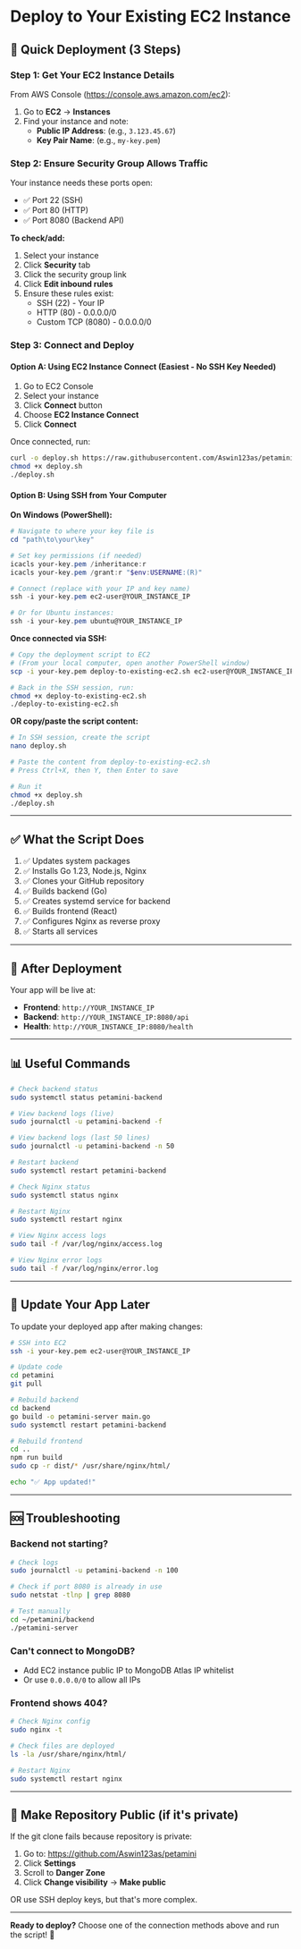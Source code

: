 # Deploy to Your Existing EC2 Instance

## 🚀 Quick Deployment (3 Steps)

### Step 1: Get Your EC2 Instance Details

From AWS Console (https://console.aws.amazon.com/ec2):

1. Go to **EC2** → **Instances**
2. Find your instance and note:
   - **Public IP Address**: (e.g., `3.123.45.67`)
   - **Key Pair Name**: (e.g., `my-key.pem`)

### Step 2: Ensure Security Group Allows Traffic

Your instance needs these ports open:

- ✅ Port 22 (SSH)
- ✅ Port 80 (HTTP)
- ✅ Port 8080 (Backend API)

**To check/add:**

1. Select your instance
2. Click **Security** tab
3. Click the security group link
4. Click **Edit inbound rules**
5. Ensure these rules exist:
   - SSH (22) - Your IP
   - HTTP (80) - 0.0.0.0/0
   - Custom TCP (8080) - 0.0.0.0/0

### Step 3: Connect and Deploy

#### Option A: Using EC2 Instance Connect (Easiest - No SSH Key Needed)

1. Go to EC2 Console
2. Select your instance
3. Click **Connect** button
4. Choose **EC2 Instance Connect**
5. Click **Connect**

Once connected, run:

```bash
curl -o deploy.sh https://raw.githubusercontent.com/Aswin123as/petamini/main/deploy-to-existing-ec2.sh
chmod +x deploy.sh
./deploy.sh
```

#### Option B: Using SSH from Your Computer

**On Windows (PowerShell):**

```powershell
# Navigate to where your key file is
cd "path\to\your\key"

# Set key permissions (if needed)
icacls your-key.pem /inheritance:r
icacls your-key.pem /grant:r "$env:USERNAME:(R)"

# Connect (replace with your IP and key name)
ssh -i your-key.pem ec2-user@YOUR_INSTANCE_IP

# Or for Ubuntu instances:
ssh -i your-key.pem ubuntu@YOUR_INSTANCE_IP
```

**Once connected via SSH:**

```bash
# Copy the deployment script to EC2
# (From your local computer, open another PowerShell window)
scp -i your-key.pem deploy-to-existing-ec2.sh ec2-user@YOUR_INSTANCE_IP:~/

# Back in the SSH session, run:
chmod +x deploy-to-existing-ec2.sh
./deploy-to-existing-ec2.sh
```

**OR copy/paste the script content:**

```bash
# In SSH session, create the script
nano deploy.sh

# Paste the content from deploy-to-existing-ec2.sh
# Press Ctrl+X, then Y, then Enter to save

# Run it
chmod +x deploy.sh
./deploy.sh
```

---

## ✅ What the Script Does

1. ✅ Updates system packages
2. ✅ Installs Go 1.23, Node.js, Nginx
3. ✅ Clones your GitHub repository
4. ✅ Builds backend (Go)
5. ✅ Creates systemd service for backend
6. ✅ Builds frontend (React)
7. ✅ Configures Nginx as reverse proxy
8. ✅ Starts all services

---

## 🎉 After Deployment

Your app will be live at:

- **Frontend**: `http://YOUR_INSTANCE_IP`
- **Backend**: `http://YOUR_INSTANCE_IP:8080/api`
- **Health**: `http://YOUR_INSTANCE_IP:8080/health`

---

## 📊 Useful Commands

```bash
# Check backend status
sudo systemctl status petamini-backend

# View backend logs (live)
sudo journalctl -u petamini-backend -f

# View backend logs (last 50 lines)
sudo journalctl -u petamini-backend -n 50

# Restart backend
sudo systemctl restart petamini-backend

# Check Nginx status
sudo systemctl status nginx

# Restart Nginx
sudo systemctl restart nginx

# View Nginx access logs
sudo tail -f /var/log/nginx/access.log

# View Nginx error logs
sudo tail -f /var/log/nginx/error.log
```

---

## 🔄 Update Your App Later

To update your deployed app after making changes:

```bash
# SSH into EC2
ssh -i your-key.pem ec2-user@YOUR_INSTANCE_IP

# Update code
cd petamini
git pull

# Rebuild backend
cd backend
go build -o petamini-server main.go
sudo systemctl restart petamini-backend

# Rebuild frontend
cd ..
npm run build
sudo cp -r dist/* /usr/share/nginx/html/

echo "✅ App updated!"
```

---

## 🆘 Troubleshooting

### Backend not starting?

```bash
# Check logs
sudo journalctl -u petamini-backend -n 100

# Check if port 8080 is already in use
sudo netstat -tlnp | grep 8080

# Test manually
cd ~/petamini/backend
./petamini-server
```

### Can't connect to MongoDB?

- Add EC2 instance public IP to MongoDB Atlas IP whitelist
- Or use `0.0.0.0/0` to allow all IPs

### Frontend shows 404?

```bash
# Check Nginx config
sudo nginx -t

# Check files are deployed
ls -la /usr/share/nginx/html/

# Restart Nginx
sudo systemctl restart nginx
```

---

## 🔐 Make Repository Public (if it's private)

If the git clone fails because repository is private:

1. Go to: https://github.com/Aswin123as/petamini
2. Click **Settings**
3. Scroll to **Danger Zone**
4. Click **Change visibility** → **Make public**

OR use SSH deploy keys, but that's more complex.

---

**Ready to deploy?** Choose one of the connection methods above and run the script! 🚀
